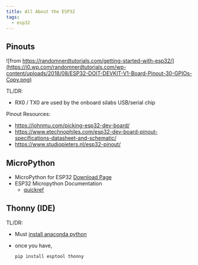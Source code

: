 ```yaml
---
title: All About the ESP32
tags:
  - esp32
---
```



## Pinouts

![from https://randomnerdtutorials.com/getting-started-with-esp32/](https://i0.wp.com/randomnerdtutorials.com/wp-content/uploads/2018/08/ESP32-DOIT-DEVKIT-V1-Board-Pinout-30-GPIOs-Copy.png)

TL/DR:

* RX0 / TX0 are used by the onboard silabs USB/serial chip
 
Pinout Resources:

* <https://johnmu.com/picking-esp32-dev-board/>
* <https://www.etechnophiles.com/esp32-dev-board-pinout-specifications-datasheet-and-schematic/>
* <https://www.studiopieters.nl/esp32-pinout/>

## MicroPython

* MicroPython for ESP32 [Download Page](https://micropython.org/download/esp32/)
* ESP32 Micropython Documentation 
    * [quickref](https://docs.micropython.org/en/latest/esp32/quickref.html)

## Thonny (IDE)

TL/DR:

* Must [install anaconda python]()
* once you have, 

    ```bash
    pip install esptool thonny
    ```